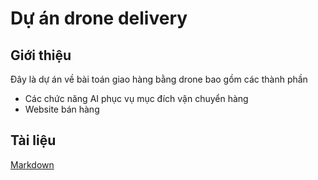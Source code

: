# Dự án drone delivery
## Giới thiệu
Đây là dự án về bài toán giao hàng bằng drone bao gồm các thành phần
* Các chức năng AI phục vụ mục đích vận chuyển hàng
* Website bán hàng 
## Tài liệu
[Markdown](http://https://vi.wikipedia.org/wiki/Markdown)
